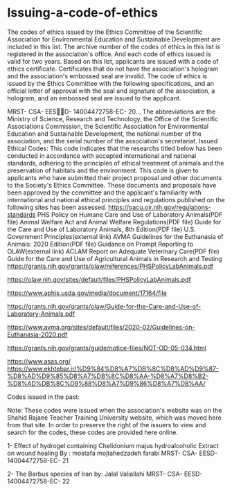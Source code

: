 # Issuing-a-code-of-ethics
The codes of ethics issued by the Ethics Committee of the Scientific Association for Environmental Education and Sustainable Development are included in this list. The archive number of the codes of ethics in this list is registered in the association's office. And each code of ethics issued is valid for two years. Based on
this list, applicants are issued with a code of ethics certificate. Certificates that do not have the association's hologram and the association's embossed seal are invalid.
The code of ethics is issued by the Ethics Committee with the following specifications, and an official letter of approval with the seal and signature of the association, a hologram, and an embossed seal are issued to the applicant.

MRST- CSA- EESِِD- 14004472758-EC- 20…
The abbreviations are the Ministry of Science, Research and Technology, the Office of the Scientific Associations Commission, the Scientific Association for Environmental Education and Sustainable Development, the national number of the association, and the serial number of the association's secretariat.
Issued Ethical Codes:
This code indicates that the researchs titled below has been conducted in accordance with accepted international and national standards, adhering to the principles of ethical treatment of animals and the preservation of habitats and the environment.  This code is given to applicants who have submitted their project proposal and other documents to the Society's Ethics Committee. These documents and proposals have been approved by the committee and the applicant's familiarity with international and national ethical principles and regulations published on the following sites has been assessed.
https://oacu.oir.nih.gov/regulations-standards
PHS Policy on Humane Care and Use of Laboratory Animals(PDF file)
Animal Welfare Act and Animal Welfare Regulations(PDF file)
Guide for the Care and Use of Laboratory Animals, 8th Edition(PDF file)
U.S. Government Principles(external link)
AVMA Guidelines for the Euthanasia of Animals: 2020 Edition(PDF file)
Guidance on Prompt Reporting to OLAW(external link)
ACLAM Report on Adequate Veterinary Care(PDF file)
Guide for the Care and Use of Agricultural Animals in Research and Testing
https://grants.nih.gov/grants/olaw/references/PHSPolicyLabAnimals.pdf

https://olaw.nih.gov/sites/default/files/PHSPolicyLabAnimals.pdf

https://www.aphis.usda.gov/media/document/17164/file

https://grants.nih.gov/grants/olaw/Guide-for-the-Care-and-Use-of-Laboratory-Animals.pdf

https://www.avma.org/sites/default/files/2020-02/Guidelines-on-Euthanasia-2020.pdf

https://grants.nih.gov/grants/guide/notice-files/NOT-OD-05-034.html

https://www.asas.org/
https://www.ekhtebar.ir/%D9%84%D8%A7%DB%8C%D8%AD%D9%87-%D8%AD%D9%85%D8%A7%DB%8C%D8%AA-%D8%A7%D8%B2-%D8%AD%DB%8C%D9%88%D8%A7%D9%86%D8%A7%D8%AA/

Codes issued in the past:

Note: These codes were issued when the association's website was on the Shahid Rajaee Teacher Training University website, which was moved here from that site. In order to preserve the right of the issuers to view and search for the codes, these codes are provided here online.

1- Effect of hydrogel containing Chelidonium majus hydroalcoholic Extract on wound healing By : mostafa mojtahedzadeh farabi
                  MRST- CSA- EESD- 14004472758-EC- 21

2- The Barbus species of Iran by: Jalal Valiallahi
                  MRST- CSA- EESD- 14004472758-EC- 22
